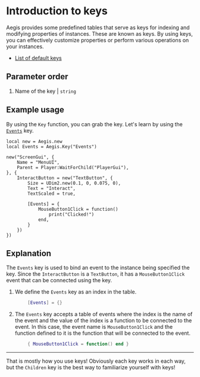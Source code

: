 # Introduction to keys

Aegis provides some predefined tables that serve as keys for indexing and modifying properties of instances. These are known as keys. By using keys, you can effectively customize properties or perform various operations on your instances.

- [List of default keys](/api/keys/#list-of-default-keys)

## Parameter order

1. Name of the key | `string`

## Example usage

By using the `Key` function, you can grab the key. Let's learn by using the [`Events`](/api/keys/events) key.

```lua{2,13-17}
local new = Aegis.new
local Events = Aegis.Key("Events")

new("ScreenGui", {
	Name = "MenuUI",
	Parent = Player:WaitForChild("PlayerGui"),
}, {
	InteractButton = new("TextButton", {
		Size = UDim2.new(0.1, 0, 0.075, 0),
		Text = "Interact",
		TextScaled = true,

		[Events] = {
			MouseButton1Click = function()
				print("Clicked!")
			end,
		}
	})
})
```

## Explanation

The `Events` key is used to bind an event to the instance being specified the key. Since the `InteractButton` is a `TextButton`, it has a `MouseButton1Click` event that can be connected using the key.

1. We define the `Events` key as an index in the table.

```lua
		[Events] = {}
```

2. The `Events` key accepts a table of events where the index is the name of the event and the value of the index is a function to be connected to the event. In this case, the event name is `MouseButton1Click` and the function defined to it is the function that will be connected to the event.

```lua
		{ MouseButton1Click = function() end }
```

---

That is mostly how you use keys! Obviously each key works in each way, but the `Children` key is the best way to familiarize yourself with keys!
